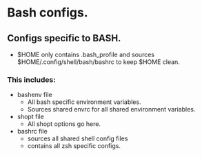 # Bash configs.
## Configs specific to BASH.
  - $HOME only contains .bash_profile and sources $HOME/.config/shell/bash/bashrc to keep $HOME clean.
### This includes:
  - bashenv file
    - All bash specific environment variables.
    - Sources shared envrc for all shared environment variables.
  - shopt file
    - All shopt options go here.
  - bashrc file
    - sources all shared shell config files
    - contains all zsh specific configs.